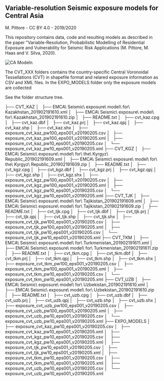 ## Variable-resolution Seismic exposure models for Central Asia

M. Pittore - CC BY 4.0 - 2019/2020

This repository contains data, code and resulting models as described in the paper "Variable-Resolution, Probabilistic Modelling of Residential Exposure and Vulnerability for Seismic Risk Applications
(M. Pittore, M. Haas and V. Silva, 2020).

![CA Modeln](docs/images/ca_model_v2_bdg_dens.png)

The CVT_XXX folders contains the country-specific Central Voronoidal Tessellations (CVT) in shapefile format and relared exposure information as CSV and XML files. 
In the EXPO_MODELS folder only the exposure models are collected

See the folder structure tree.


├── CVT_KAZ
│   ├── EMCA\ Seismic\ exposure\ model\ for\ Kazakhstan_201902191610.xml
│   ├── EMCA\ Seismic\ exposure\ model\ for\ Kazakhstan_201902191610.zip
│   ├── README.txt
│   ├── cvt_kaz.cpg
│   ├── cvt_kaz.dbf
│   ├── cvt_kaz.prj
│   ├── cvt_kaz.qpj
│   ├── cvt_kaz.shp
│   ├── cvt_kaz.shx
│   ├── exposure_cvt_kaz_pw100_eps001_v20190205.csv
│   ├── exposure_cvt_kaz_pw100_eps001_v20190205.xml
│   ├── exposure_cvt_kaz_pw10_eps001_v20190205.csv
│   └── exposure_cvt_kaz_pw10_eps001_v20190205.xml
├── CVT_KGZ
│   ├── EMCA\ Seismic\ exposure\ model\ for\ the\ Kyrgyz\ Republic_201902191609.xml
│   ├── EMCA\ Seismic\ exposure\ model\ for\ the\ Kyrgyz\ Republic_201902191609.zip
│   ├── README.txt
│   ├── cvt_kgz.cpg
│   ├── cvt_kgz.dbf
│   ├── cvt_kgz.prj
│   ├── cvt_kgz.qpj
│   ├── cvt_kgz.shp
│   ├── cvt_kgz.shx
│   ├── exposure_cvt_kgz_pw100_eps001_v20190205.csv
│   ├── exposure_cvt_kgz_pw100_eps001_v20190205.xml
│   ├── exposure_cvt_kgz_pw10_eps001_v20190205.csv
│   └── exposure_cvt_kgz_pw10_eps001_v20190205.xml
├── CVT_TJK
│   ├── EMCA\ Seismic\ exposure\ model\ for\ Tajikistan_201902191609.xml
│   ├── EMCA\ Seismic\ exposure\ model\ for\ Tajikistan_201902191609.zip
│   ├── README.txt
│   ├── cvt_tjk.cpg
│   ├── cvt_tjk.dbf
│   ├── cvt_tjk.prj
│   ├── cvt_tjk.qpj
│   ├── cvt_tjk.shp
│   ├── cvt_tjk.shx
│   ├── exposure_cvt_tjk_pw100_eps001_v20190205.csv
│   ├── exposure_cvt_tjk_pw100_eps001_v20190205.xml
│   ├── exposure_cvt_tjk_pw10_eps001_v20190205.csv
│   └── exposure_cvt_tjk_pw10_eps001_v20190205.xml
├── CVT_TKM
│   ├── EMCA\ Seismic\ exposure\ model\ for\ Turkmenistan_201902191611.xml
│   ├── EMCA\ Seismic\ exposure\ model\ for\ Turkmenistan_201902191611.zip
│   ├── README.txt
│   ├── cvt_tkm.cpg
│   ├── cvt_tkm.dbf
│   ├── cvt_tkm.prj
│   ├── cvt_tkm.qpj
│   ├── cvt_tkm.shp
│   ├── cvt_tkm.shx
│   ├── exposure_cvt_tkm_pw100_eps001_v20190205.csv
│   ├── exposure_cvt_tkm_pw100_eps001_v20190205.xml
│   ├── exposure_cvt_tkm_pw10_eps001_v20190205.csv
│   └── exposure_cvt_tkm_pw10_eps001_v20190205.xml
├── CVT_UZB
│   ├── EMCA\ Seismic\ exposure\ model\ for\ Uzbekistan_201902191610.xml
│   ├── EMCA\ Seismic\ exposure\ model\ for\ Uzbekistan_201902191610.zip
│   ├── README.txt
│   ├── cvt_uzb.cpg
│   ├── cvt_uzb.dbf
│   ├── cvt_uzb.prj
│   ├── cvt_uzb.qpj
│   ├── cvt_uzb.shp
│   ├── cvt_uzb.shx
│   ├── exposure_cvt_uzb_pw100_eps001_v20190205.csv
│   ├── exposure_cvt_uzb_pw100_eps001_v20190205.xml
│   ├── exposure_cvt_uzb_pw10_eps001_v20190205.csv
│   └── exposure_cvt_uzb_pw10_eps001_v20190205.xml
├── EXPO_MODELS
│   ├── exposure_cvt_kaz_pw10_eps001_v20190205.csv
│   ├── exposure_cvt_kaz_pw10_eps001_v20190205.xml
│   ├── exposure_cvt_kgz_pw10_eps001_v20190205.csv
│   ├── exposure_cvt_kgz_pw10_eps001_v20190205.xml
│   ├── exposure_cvt_tjk_pw10_eps001_v20190205.csv
│   ├── exposure_cvt_tjk_pw10_eps001_v20190205.xml
│   ├── exposure_cvt_tkm_pw10_eps001_v20190205.csv
│   ├── exposure_cvt_tkm_pw10_eps001_v20190205.xml
│   ├── exposure_cvt_uzb_pw10_eps001_v20190205.csv
│   └── exposure_cvt_uzb_pw10_eps001_v20190205.xml

